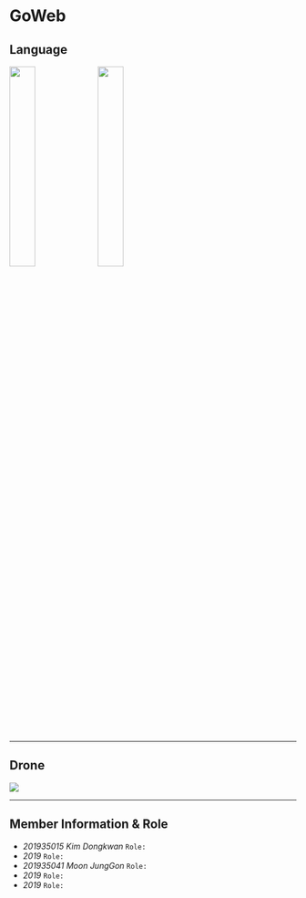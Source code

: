 # GoWeb

## **Language**
<img src="https://github.com/DongkwanKim00/GoWeb/assets/112566149/4e441355-cec4-41cc-b5c4-4acb6cf3dfcf" width="30%"/>
<img src="https://github.com/DongkwanKim00/GoWeb/assets/112566149/c7c7bdf9-9835-46b2-a8d6-4c7d1f86e6fd" width="30%"/>

***
## **Drone**
<img src="https://github.com/DongkwanKim00/GoWeb/assets/112566149/001040dc-bc24-4c76-8688-0420ca2213cf" />

***
## **Member Information & Role**<br>
* _201935015 Kim Dongkwan_ `Role: `
* _2019_ `Role: `
* _201935041 Moon JungGon_ `Role: `
* _2019_ `Role: `
* _2019_ `Role: `
